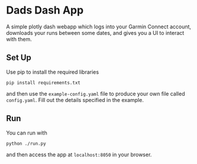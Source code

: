 # Dads Dash App

A simple plotly dash webapp which logs into your Garmin Connect account, downloads your runs between some dates, and gives you a UI to interact with them.

## Set Up

Use pip to install the required libraries

```
pip install requirements.txt
```
and then use the `example-config.yaml` file to produce your own file called `config.yaml`. Fill out the details specified in the example.

## Run

You can run with

```
python ./run.py
```
and then access the app at `localhost:8050` in your browser.